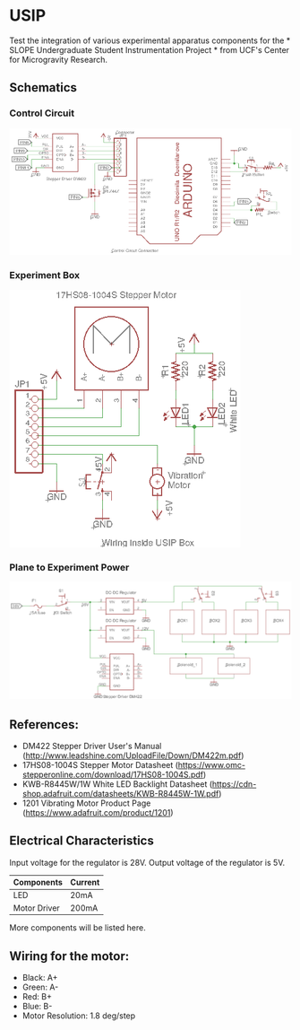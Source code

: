 # USIP

Test the integration of various experimental apparatus components for the * SLOPE Undergraduate Student Instrumentation Project * from UCF's Center for Microgravity Research.

## Schematics
### Control Circuit
![alt text](https://raw.githubusercontent.com/DiegoBriceno03/USIP/master/Schematics/USIP_Control.png)

### Experiment Box
![alt text](https://raw.githubusercontent.com/DiegoBriceno03/USIP/master/Schematics/USIP_Box.png)

### Plane to Experiment Power
![alt text](https://raw.githubusercontent.com/DiegoBriceno03/USIP/master/Schematics/Plane2USIP_Wiring.png)

## References:
- DM422 Stepper Driver User's Manual (http://www.leadshine.com/UploadFile/Down/DM422m.pdf)
- 17HS08-1004S Stepper Motor Datasheet (https://www.omc-stepperonline.com/download/17HS08-1004S.pdf)
- KWB-R8445W/1W White LED Backlight Datasheet (https://cdn-shop.adafruit.com/datasheets/KWB-R8445W-1W.pdf)
- 1201 Vibrating Motor Product Page (https://www.adafruit.com/product/1201)

## Electrical Characteristics
Input voltage for the regulator is 28V.
Output voltage of the regulator is 5V.

|  Components  | Current |
| --- | --- |
| LED | 20mA|
| Motor Driver | 200mA |

More components will be listed here.

## Wiring for the motor:
- Black: A+
- Green: A-
- Red:   B+
- Blue:  B-
- Motor Resolution: 1.8 deg/step

